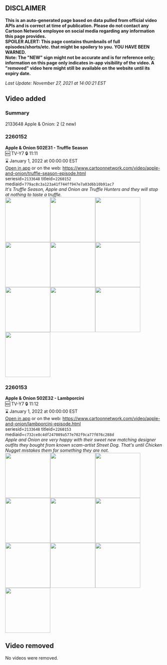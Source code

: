 ## DISCLAIMER
**This is an auto-generated page based on data pulled from official video APIs and is correct at time of publication. Please do not contact any Cartoon Network employee on social media regarding any information this page provides.**  
**SPOILER ALERT: This page contains thumbnails of full episodes/shorts/etc. that might be spoilery to you. YOU HAVE BEEN WARNED.**  
**Note: The "NEW" sign might not be accurate and is for reference only; information on this page only indicates in-app visibility of the video. A "removed" video here might still be available on the website until its expiry date.**  

_Last Update: November 27, 2021 at 14:00:21 EST_
## Video added
### Summary
2133648 Apple & Onion: 2 (2 new)  
### 2260152
**Apple & Onion S02E31 - Truffle Season**  
🆕 TV-Y7 🔒 11:11  
⌛ January 1, 2022 at 00:00:00 EST  
[Open in app](https://cnvideo.sercomkc.org/redirector.html?type=cnapp&seriesid=2133648&titleid=2260152&mediaid=779ac8c3a123a41f744ff947e7a03d6b10b91ac7) or on the web: https://www.cartoonnetwork.com/video/apple-and-onion/truffle-season-episode.html  
seriesid=`2133648` titleid=`2260152` mediaid=`779ac8c3a123a41f744ff947e7a03d6b10b91ac7`  
_It's Truffle Season, Apple and Onion are Truffle Hunters and they will stop at nothing to taste a truffle._  
<a href="https://s3.amazonaws.com/cartoonorchestrator/2260152_001_1280x720.jpg"><img src="https://s3.amazonaws.com/cartoonorchestrator/2260152_001_640x360.jpg" height="144px" /></a><a href="https://s3.amazonaws.com/cartoonorchestrator/2260152_002_1280x720.jpg"><img src="https://s3.amazonaws.com/cartoonorchestrator/2260152_002_640x360.jpg" height="144px" /></a><a href="https://s3.amazonaws.com/cartoonorchestrator/2260152_003_1280x720.jpg"><img src="https://s3.amazonaws.com/cartoonorchestrator/2260152_003_640x360.jpg" height="144px" /></a><a href="https://s3.amazonaws.com/cartoonorchestrator/2260152_004_1280x720.jpg"><img src="https://s3.amazonaws.com/cartoonorchestrator/2260152_004_640x360.jpg" height="144px" /></a><a href="https://s3.amazonaws.com/cartoonorchestrator/2260152_005_1280x720.jpg"><img src="https://s3.amazonaws.com/cartoonorchestrator/2260152_005_640x360.jpg" height="144px" /></a><a href="https://s3.amazonaws.com/cartoonorchestrator/2260152_006_1280x720.jpg"><img src="https://s3.amazonaws.com/cartoonorchestrator/2260152_006_640x360.jpg" height="144px" /></a><a href="https://s3.amazonaws.com/cartoonorchestrator/2260152_007_1280x720.jpg"><img src="https://s3.amazonaws.com/cartoonorchestrator/2260152_007_640x360.jpg" height="144px" /></a><a href="https://s3.amazonaws.com/cartoonorchestrator/2260152_008_1280x720.jpg"><img src="https://s3.amazonaws.com/cartoonorchestrator/2260152_008_640x360.jpg" height="144px" /></a><a href="https://s3.amazonaws.com/cartoonorchestrator/2260152_009_1280x720.jpg"><img src="https://s3.amazonaws.com/cartoonorchestrator/2260152_009_640x360.jpg" height="144px" /></a><a href="https://s3.amazonaws.com/cartoonorchestrator/2260152_010_1280x720.jpg"><img src="https://s3.amazonaws.com/cartoonorchestrator/2260152_010_640x360.jpg" height="144px" /></a>
### 2260153
**Apple & Onion S02E32 - Lambporcini**  
🆕 TV-Y7 🔒 11:12  
⌛ January 1, 2022 at 00:00:00 EST  
[Open in app](https://cnvideo.sercomkc.org/redirector.html?type=cnapp&seriesid=2133648&titleid=2260153&mediaid=c732ce8c4df247089a577e702f9ca77f076c288d) or on the web: https://www.cartoonnetwork.com/video/apple-and-onion/lambporcini-episode.html  
seriesid=`2133648` titleid=`2260153` mediaid=`c732ce8c4df247089a577e702f9ca77f076c288d`  
_Apple and Onion are very happy with their sweet new matching designer outfits they bought from known scam-artist Street Dog. That's until Chicken Nugget mistakes them for something they are not._  
<a href="https://s3.amazonaws.com/cartoonorchestrator/2260153_001_1280x720.jpg"><img src="https://s3.amazonaws.com/cartoonorchestrator/2260153_001_640x360.jpg" height="144px" /></a><a href="https://s3.amazonaws.com/cartoonorchestrator/2260153_002_1280x720.jpg"><img src="https://s3.amazonaws.com/cartoonorchestrator/2260153_002_640x360.jpg" height="144px" /></a><a href="https://s3.amazonaws.com/cartoonorchestrator/2260153_003_1280x720.jpg"><img src="https://s3.amazonaws.com/cartoonorchestrator/2260153_003_640x360.jpg" height="144px" /></a><a href="https://s3.amazonaws.com/cartoonorchestrator/2260153_004_1280x720.jpg"><img src="https://s3.amazonaws.com/cartoonorchestrator/2260153_004_640x360.jpg" height="144px" /></a><a href="https://s3.amazonaws.com/cartoonorchestrator/2260153_005_1280x720.jpg"><img src="https://s3.amazonaws.com/cartoonorchestrator/2260153_005_640x360.jpg" height="144px" /></a><a href="https://s3.amazonaws.com/cartoonorchestrator/2260153_006_1280x720.jpg"><img src="https://s3.amazonaws.com/cartoonorchestrator/2260153_006_640x360.jpg" height="144px" /></a><a href="https://s3.amazonaws.com/cartoonorchestrator/2260153_007_1280x720.jpg"><img src="https://s3.amazonaws.com/cartoonorchestrator/2260153_007_640x360.jpg" height="144px" /></a><a href="https://s3.amazonaws.com/cartoonorchestrator/2260153_008_1280x720.jpg"><img src="https://s3.amazonaws.com/cartoonorchestrator/2260153_008_640x360.jpg" height="144px" /></a><a href="https://s3.amazonaws.com/cartoonorchestrator/2260153_009_1280x720.jpg"><img src="https://s3.amazonaws.com/cartoonorchestrator/2260153_009_640x360.jpg" height="144px" /></a><a href="https://s3.amazonaws.com/cartoonorchestrator/2260153_010_1280x720.jpg"><img src="https://s3.amazonaws.com/cartoonorchestrator/2260153_010_640x360.jpg" height="144px" /></a>
## Video removed
No videos were removed.  
